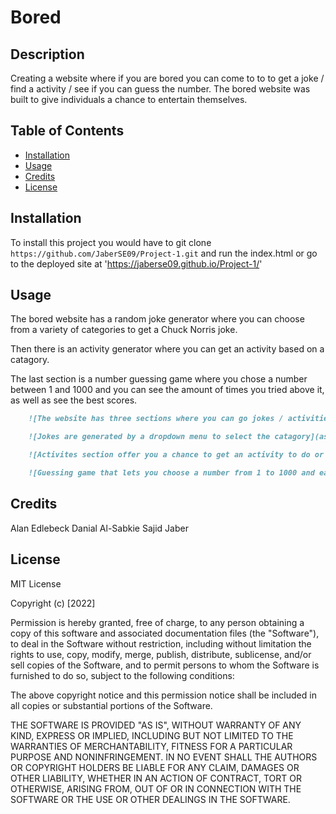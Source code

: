 # Bored

## Description

Creating a website where if you are bored you can come to to to get a joke / find a activity / see if you can guess the number. The bored website was built to give individuals a chance to entertain themselves.  

## Table of Contents

- [Installation](#installation)
- [Usage](#usage)
- [Credits](#credits)
- [License](#license)

## Installation

To install this project you would have to git clone `https://github.com/JaberSE09/Project-1.git` and run the index.html or go to the deployed site at 'https://jaberse09.github.io/Project-1/'

## Usage

The bored website has a random joke generator where you can choose from a variety of categories to get a Chuck Norris joke.

Then there is an activity generator where you can get an activity based on a catagory.

The last section is a number guessing game where you chose a number between 1 and 1000 and you can see the amount of times you tried above it, as well as see the best scores.

```md
    ![The website has three sections where you can go jokes / activities  / guessing game with a nav bar to get to each section](assets/images/fullpage.png)
```

```md
    ![Jokes are generated by a dropdown menu to select the catagory](assets/images/jokes.png)
```
  
```md
    ![Activites section offer you a chance to get an activity to do or choose one by catagory](assets/images/activity.png)
```

```md
    ![Guessing game that lets you choose a number from 1 to 1000 and each time is counted](assets/images/quessing.png)
```


## Credits

Alan Edlebeck
Danial Al-Sabkie
Sajid Jaber

## License

MIT License

Copyright (c) [2022]

Permission is hereby granted, free of charge, to any person obtaining a copy
of this software and associated documentation files (the "Software"), to deal
in the Software without restriction, including without limitation the rights
to use, copy, modify, merge, publish, distribute, sublicense, and/or sell
copies of the Software, and to permit persons to whom the Software is
furnished to do so, subject to the following conditions:

The above copyright notice and this permission notice shall be included in all
copies or substantial portions of the Software.

THE SOFTWARE IS PROVIDED "AS IS", WITHOUT WARRANTY OF ANY KIND, EXPRESS OR
IMPLIED, INCLUDING BUT NOT LIMITED TO THE WARRANTIES OF MERCHANTABILITY,
FITNESS FOR A PARTICULAR PURPOSE AND NONINFRINGEMENT. IN NO EVENT SHALL THE
AUTHORS OR COPYRIGHT HOLDERS BE LIABLE FOR ANY CLAIM, DAMAGES OR OTHER
LIABILITY, WHETHER IN AN ACTION OF CONTRACT, TORT OR OTHERWISE, ARISING FROM,
OUT OF OR IN CONNECTION WITH THE SOFTWARE OR THE USE OR OTHER DEALINGS IN THE
SOFTWARE.
